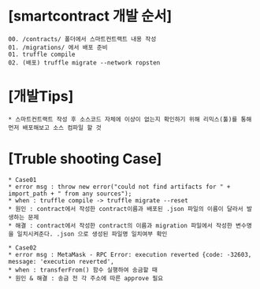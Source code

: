 [smartcontract 개발 순서]
======================

    00. /contracts/ 폴더에서 스마트컨트랙트 내용 작성
    01. /migrations/ 에서 배포 준비 
    01. truffle compile
    02. (배포) truffle migrate --network ropsten


[개발Tips]
=========
    * 스마트컨트랙트 작성 후 소스코드 자체에 이상이 없는지 확인하기 위해 리믹스(툴)를 통해 먼저 배포해보고 소스 컴파일 할 것 


[Truble shooting Case]
======================
    * Case01
    * error msg : throw new error("could not find artifacts for " + import_path + " from any sources");
    * when : truffle compile -> truffle migrate --reset 
    * 원인 : contract에서 작성한 contract이름과 배포된 .json 파일의 이름이 달라서 발생하는 문제
    * 해결 : contract에서 작성한 contract의 이름과 migration 파일에서 작성한 변수명을 일치시켜준다. .json 으로 생성된 파일명 일치여부 확인  

    * Case02
    * error msg : MetaMask - RPC Error: execution reverted {code: -32603, message: 'execution reverted',
    * when : transferFrom() 함수 실행하여 송금할 때 
    * 원인 & 해결 : 송금 전 각 주소에 따른 approve 필요 
